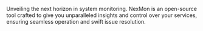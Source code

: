 Unveiling the next horizon in system monitoring. NexMon is an open-source tool crafted to give you unparalleled insights and control over your services, ensuring seamless operation and swift issue resolution.
